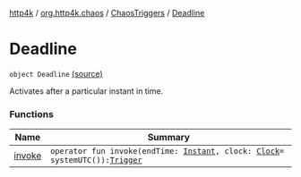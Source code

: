 [http4k](../../../index.md) / [org.http4k.chaos](../../index.md) / [ChaosTriggers](../index.md) / [Deadline](./index.md)

# Deadline

`object Deadline` [(source)](https://github.com/http4k/http4k/blob/master/http4k-testing-chaos/src/main/kotlin/org/http4k/chaos/ChaosTriggers.kt#L92)

Activates after a particular instant in time.

### Functions

| Name | Summary |
|---|---|
| [invoke](invoke.md) | `operator fun invoke(endTime: `[`Instant`](https://docs.oracle.com/javase/9/docs/api/java/time/Instant.html)`, clock: `[`Clock`](https://docs.oracle.com/javase/9/docs/api/java/time/Clock.html)` = systemUTC()): `[`Trigger`](../../-trigger.md) |
